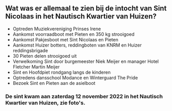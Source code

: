 ## Wat was er allemaal te zien bij de intocht van Sint Nicolaas in het Nautisch Kwartier van Huizen?

- Optreden Muziekvereniging Prinses Irene
- Aankomst voorraadboot met Pieten en 350 kg strooigoed
- Aankomst Pakjesboot met Sint Nicolaas en Pieten
- Aankomst Huizer botters, reddingboten van KNRM en Huizer reddingsbrigade
- 30 Pieten delen strooigoed uit
- Verwelkoming Sint door burgemeester Niek Meijer en manager Hotel Fletcher Martin Meijer
- Sint en Hoofdpiet rondgang langs de kinderen
- Optredens dansschool Modance en Winterguard The Pride
- Bezoek Sint en Pieten aan de asielboot

### De sint kwam aan zaterdag 12 november 2022 in het Nautisch Kwartier van Huizen, zie foto's.